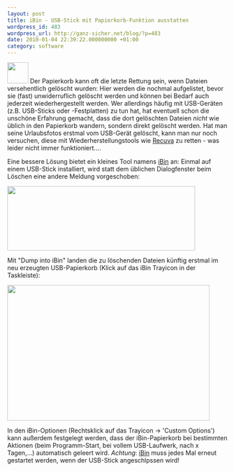 ```yaml
---
layout: post
title: iBin - USB-Stick mit Papierkorb-Funktion ausstatten
wordpress_id: 483
wordpress_url: http://ganz-sicher.net/blog/?p=483
date: 2010-01-04 22:39:22.000000000 +01:00
category: software
---
```


<img class="lefticon" title="iBin icon" src="{{site.url}}/wp-content/uploads/iBin-icon.png" alt="" width="48" height="48" />
Der Papierkorb kann oft die letzte Rettung sein, wenn Dateien versehentlich gelöscht wurden: Hier werden die nochmal aufgelistet, bevor sie (fast) unwiderruflich gelöscht werden und können bei Bedarf auch jederzeit wiederhergestellt werden. Wer allerdings häufig mit USB-Geräten (z.B. USB-Sticks oder -Festplatten) zu tun hat, hat eventuell schon die unschöne Erfahrung gemacht, dass die dort gelöschten Dateien <em>nicht</em> wie üblich in den Papierkorb wandern, sondern direkt gelöscht werden. Hat man seine Urlaubsfotos erstmal vom USB-Gerät gelöscht, kann man nur noch versuchen, diese mit Wiederherstellungstools wie <a href="http://www.piriform.com/recuva">Recuva</a> zu retten - was leider nicht immer funktioniert....

<!--more-->
Eine bessere Lösung bietet ein kleines Tool namens <a href="http://www.autohotkey.net/~FirstToyLab/project_iBin_download.htm" target="_blank">iBin</a> an: Einmal auf einem USB-Stick installiert, wird statt dem üblichen Dialogfenster beim Löschen eine andere Meldung vorgeschoben:

<img class="borderimg centered" title="ibin löschen abfrage" src="{{site.url}}/wp-content/uploads/ibin-loeschen-abfrage.png" alt="" width="430" height="147" />

Mit "Dump into iBin" landen die zu löschenden Dateien künftig erstmal im neu erzeugten USB-Papierkorb (Klick auf das iBin Trayicon in der Taskleiste):

<img class="borderimg centered" title="ibin gelöschte dateien" src="{{site.url}}/wp-content/uploads/ibin-geloeschte-dateien.png" alt="" width="463" height="310" />

In den iBin-Optionen (Rechtsklick auf das Trayicon -&gt; 'Custom Options') kann außerdem festgelegt werden, dass der iBin-Papierkorb bei bestimmten Aktionen (beim Programm-Start, bei vollem USB-Laufwerk, nach x Tagen,...) automatisch geleert wird.
<em>Achtung</em>: <a href="http://www.autohotkey.net/~FirstToyLab/project_iBin_download.htm" target="_blank">iBin</a> muss jedes Mal erneut gestartet werden, wenn der USB-Stick angeschlpssen wird!

